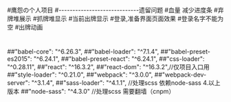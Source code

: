 #鹰怨の个人项目
#-----------------------------遗留问题
#血量 减少进度条
#弃牌堆展示
#抓牌堆显示
#当前出牌显示
#登录,准备界面页面效果
#登录名字不能为空
#出牌动画
#
#
#
#

##"babel-core": "^6.26.3",
##"babel-loader": "^7.1.4",
##"babel-preset-es2015": "^6.24.1",
##"babel-preset-react": "^6.24.1",
##"css-loader": "^0.28.11",
##"react": "^16.3.2",
##"react-dom": "^16.3.2",//仅项目入口用
##"style-loader": "^0.21.0",
##"webpack": "^3.0.0",
##"webpack-dev-server": "^3.1.4",
##"sass-loader": "^4.1.1", //处理scss 依赖node-sass 4.以上版本
##"node-sass": "^4.3.0" //处理scss 需要翻墙（cnpm）